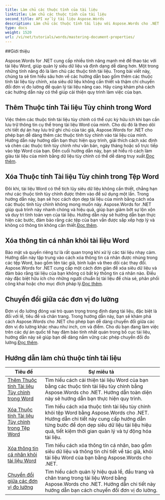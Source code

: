 ```yaml
---
title: Làm chủ các thuộc tính của tài liệu
linktitle: Làm chủ các thuộc tính của tài liệu
second_title: API xử lý tài liệu Aspose.Words
description: Làm chủ các thuộc tính tài liệu với Aspose.Words cho .NET. Tìm hiểu cách thêm, xóa và chuyển đổi đơn vị đo lường trong tài liệu Word với các hướng dẫn dễ làm theo này.
type: docs
weight: 1520
url: /vi/net/tutorials/words/mastering-document-properties/
---
```

##Giới thiệu  

Aspose.Words for .NET cung cấp nhiều tính năng mạnh mẽ để thao tác với tài liệu Word, giúp quản lý siêu dữ liệu và định dạng dễ dàng hơn. Một trong những tính năng đó là làm chủ các thuộc tính tài liệu. Trong bài viết này, chúng ta sẽ tìm hiểu sâu hơn về các hướng dẫn bao gồm thêm các thuộc tính tài liệu tùy chỉnh, xóa siêu dữ liệu không cần thiết và thậm chí chuyển đổi đơn vị đo lường để quản lý tài liệu nâng cao. Hãy cùng khám phá cách các hướng dẫn này có thể giúp cải thiện quy trình làm việc của bạn.

## Thêm Thuộc tính Tài liệu Tùy chỉnh trong Word  

Việc thêm các thuộc tính tài liệu tùy chỉnh có thể cực kỳ hữu ích khi bạn cần lưu trữ thông tin cụ thể trong tài liệu Word của mình. Cho dù đó là theo dõi chi tiết dự án hay lưu trữ ghi chú của tác giả, Aspose.Words for .NET cho phép bạn dễ dàng thêm các thuộc tính tùy chỉnh vào tài liệu của mình. Hướng dẫn này hướng dẫn bạn thực hiện quy trình, giải thích cách xác định và chèn các thuộc tính tùy chỉnh như văn bản, ngày tháng hoặc số trực tiếp vào tệp Word của bạn. Đến cuối hướng dẫn này, bạn sẽ hiểu rõ cách làm giàu tài liệu của mình bằng dữ liệu tùy chỉnh có thể dễ dàng truy xuất.[Đọc thêm](./adding-custom-document-properties-in-word/).

## Xóa Thuộc tính Tài liệu Tùy chỉnh trong Tệp Word  

Đôi khi, tài liệu Word có thể tích lũy siêu dữ liệu không cần thiết, chẳng hạn như các thuộc tính tùy chỉnh được thêm vào để sử dụng một lần. Trong hướng dẫn này, bạn sẽ học cách dọn dẹp tài liệu của mình bằng cách xóa các thuộc tính tùy chỉnh không mong muốn này. Aspose.Words for .NET giúp quá trình này nhanh chóng và hiệu quả, giúp bạn giảm bớt sự lộn xộn và duy trì tính toàn vẹn của tài liệu. Hướng dẫn này sẽ hướng dẫn bạn thực hiện các bước, đảm bảo rằng các tệp của bạn vẫn được sắp xếp hợp lý và không có thông tin không cần thiết.[Đọc thêm](./remove-custom-document-properties-in-word-files/).

## Xóa thông tin cá nhân khỏi tài liệu Word  

 Bảo mật và quyền riêng tư là rất quan trọng khi xử lý các tài liệu nhạy cảm. Hướng dẫn này tập trung vào cách xóa thông tin cá nhân được nhúng trong các tệp Word, bao gồm tên tác giả, bình luận và theo dõi các thay đổi. Aspose.Words for .NET cung cấp một cách đơn giản để xóa siêu dữ liệu và đảm bảo rằng tài liệu của bạn không có bất kỳ thông tin cá nhân nào. Điều này đặc biệt hữu ích cho những người chuẩn bị tài liệu để chia sẻ, phân phối công khai hoặc cho mục đích pháp lý.[Đọc thêm](./remove-personal-information-word-document/).

## Chuyển đổi giữa các đơn vị đo lường  

 Đơn vị đo lường đóng vai trò quan trọng trong định dạng tài liệu, đặc biệt là đối với lề, tiêu đề và chân trang. Trong hướng dẫn này, bạn sẽ khám phá cách Aspose.Words cho .NET cho phép bạn dễ dàng chuyển đổi giữa các đơn vị đo lường khác nhau như inch, cm và điểm. Cho dù bạn đang làm việc trên các dự án quốc tế hay đảm bảo tính nhất quán trong bố cục tài liệu, hướng dẫn này sẽ giúp bạn dễ dàng nắm vững các phép chuyển đổi đo lường.[Đọc thêm](./converting-between-measurement-units/).

 ## Hướng dẫn làm chủ thuộc tính tài liệu
| Tiêu đề | Sự miêu tả |
| --- | --- |
| [Thêm Thuộc tính Tài liệu Tùy chỉnh trong Word](./adding-custom-document-properties-in-word/) | Tìm hiểu cách cải thiện tài liệu Word của bạn bằng các thuộc tính tài liệu tùy chỉnh bằng Aspose.Words cho .NET. Hướng dẫn toàn diện này sẽ hướng dẫn bạn thực hiện quy trình. |
| [Xóa Thuộc tính Tài liệu Tùy chỉnh trong Tệp Word](./remove-custom-document-properties-in-word-files/) | Tìm hiểu cách xóa thuộc tính tài liệu tùy chỉnh khỏi tệp Word bằng Aspose.Words cho .NET. Hướng dẫn chi tiết này cung cấp hướng dẫn từng bước để dọn dẹp siêu dữ liệu tài liệu hiệu quả, tiết kiệm thời gian quản lý và tự động hóa tài liệu. |
| [Xóa thông tin cá nhân khỏi tài liệu Word](./remove-personal-information-word-document/) | Tìm hiểu cách xóa thông tin cá nhân, bao gồm siêu dữ liệu và thông tin chi tiết về tác giả, khỏi tài liệu Word của bạn bằng Aspose.Words cho .NET. |
| [Chuyển đổi giữa các đơn vị đo lường](./converting-between-measurement-units/) | Tìm hiểu cách quản lý hiệu quả lề, đầu trang và chân trang trong tài liệu Word bằng Aspose.Words cho .NET. Hướng dẫn chi tiết này hướng dẫn bạn cách chuyển đổi đơn vị đo lường. |
